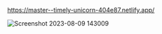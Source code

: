https://master--timely-unicorn-404e87.netlify.app/

![Screenshot 2023-08-09 143009](https://github.com/Riyadirl/react-redux-todo-app/assets/95384246/b63a1441-c2e1-4a52-b3e6-168e46b7c7ce)
